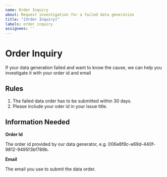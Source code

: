 ```yaml
---
name: Order Inquiry
about: Request investigation for a failed data generation
title: "[Order Inquiry]"
labels: order inquiry
assignees: ''
---
```


# Order Inquiry
If your data generation failed and want to know the cause, we can help you investigate it with your order id and email

## Rules
1. The failed data order has to be submitted within 30 days.
2. Please include your oder id in your issue title.

## Information Needed
**Order Id**

The order id provided by our data generator, e.g. 006e8f8c-e69d-440f-9812-9495f3bf789b.

**Email**

The email you use to submit the data order.
